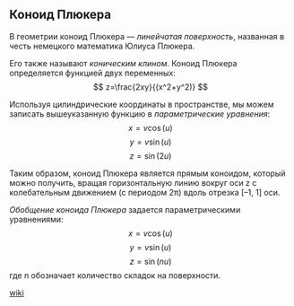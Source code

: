 ## **Коноид Плюкера**
В геометрии коноид Плюкера — *линейчатая поверхность*, названная в честь немецкого математика Юлиуса Плюкера.

Его также называют *коническим клином*.
Коноид Плюкера определяется функцией двух переменных:
$$ z=\frac{2xy}{(x^2+y^2)} $$

Используя цилиндрические координаты в пространстве, мы можем записать вышеуказанную функцию в *параметрические уравнения*:
$$ x=v\cos(u)$$ $$ y=v\sin(u)$$ $$ z=\sin(2u)$$

Таким образом, коноид Плюкера является прямым коноидом, который можно получить, вращая горизонтальную линию вокруг оси z с колебательным движением (с периодом 2π) вдоль отрезка [–1, 1] оси.

*Обобщение коноида Плюкера* задается параметрическими уравнениями:
$$ x=v\cos(u)$$ $$ y=v\sin(u)$$ $$ z=\sin(nu)$$
где n обозначает количество складок на поверхности.

[wiki](https://en.wikipedia.org/wiki/Pl%C3%BCcker%27s_conoid)
